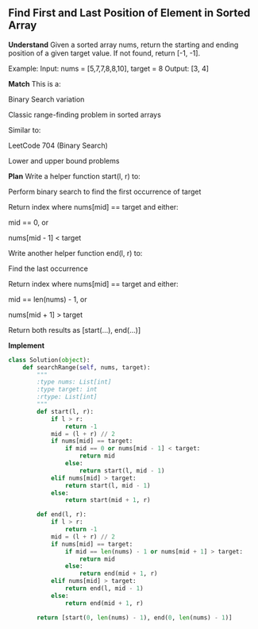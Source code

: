 ##  Find First and Last Position of Element in Sorted Array
**Understand**
Given a sorted array nums, return the starting and ending position of a given target value.
If not found, return [-1, -1].

Example:
Input: nums = [5,7,7,8,8,10], target = 8
Output: [3, 4]

**Match**
This is a:

Binary Search variation

Classic range-finding problem in sorted arrays

Similar to:

LeetCode 704 (Binary Search)

Lower and upper bound problems

**Plan**
Write a helper function start(l, r) to:

Perform binary search to find the first occurrence of target

Return index where nums[mid] == target and either:

mid == 0, or

nums[mid - 1] < target

Write another helper function end(l, r) to:

Find the last occurrence

Return index where nums[mid] == target and either:

mid == len(nums) - 1, or

nums[mid + 1] > target

Return both results as [start(...), end(...)]

**Implement**
```python
class Solution(object):
    def searchRange(self, nums, target):
        """
        :type nums: List[int]
        :type target: int
        :rtype: List[int]
        """
        def start(l, r):
            if l > r:
                return -1
            mid = (l + r) // 2
            if nums[mid] == target:
                if mid == 0 or nums[mid - 1] < target:
                    return mid
                else:
                    return start(l, mid - 1)
            elif nums[mid] > target:
                return start(l, mid - 1)
            else:
                return start(mid + 1, r)

        def end(l, r):
            if l > r:
                return -1
            mid = (l + r) // 2
            if nums[mid] == target:
                if mid == len(nums) - 1 or nums[mid + 1] > target:
                    return mid
                else:
                    return end(mid + 1, r)
            elif nums[mid] > target:
                return end(l, mid - 1)
            else:
                return end(mid + 1, r)

        return [start(0, len(nums) - 1), end(0, len(nums) - 1)]
```